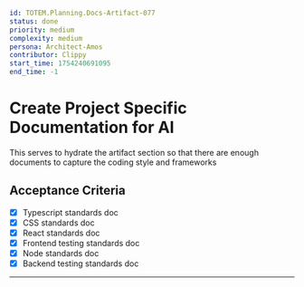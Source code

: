 ```yaml
id: TOTEM.Planning.Docs-Artifact-077
status: done
priority: medium
complexity: medium
persona: Architect-Amos
contributor: Clippy
start_time: 1754240691095
end_time: -1
```

# Create Project Specific Documentation for AI

This serves to hydrate the artifact section so that there are enough documents to capture the coding style and frameworks

## Acceptance Criteria

- [x] Typescript standards doc
- [x] CSS standards doc
- [x] React standards doc
- [x] Frontend testing standards doc
- [x] Node standards doc
- [x] Backend testing standards doc

---
